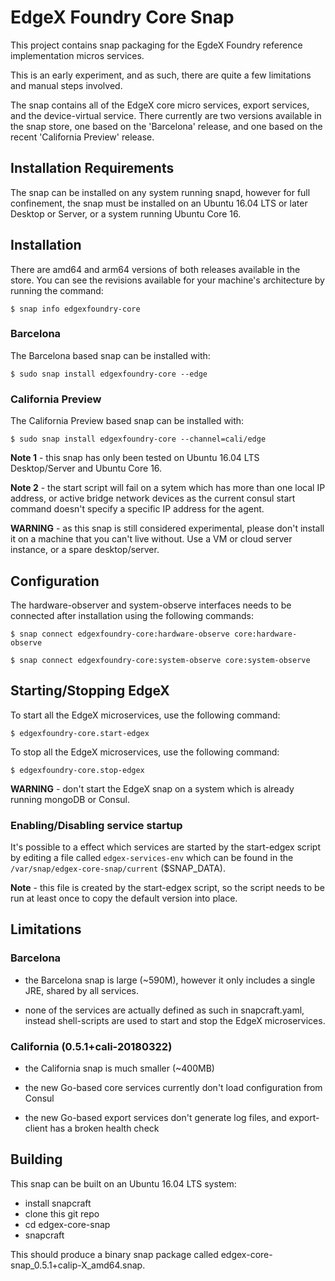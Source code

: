 # EdgeX Foundry Core Snap
This project contains snap packaging for the EgdeX Foundry reference implementation
micros services.

This is an early experiment, and as such, there are quite a few limitations and
manual steps involved.

The snap contains all of the EdgeX core micro services, export services, and the
device-virtual service.  There currently are two versions available in the snap store,
one based on the 'Barcelona' release, and one based on the recent 'California Preview'
release.

## Installation Requirements
The snap can be installed on any system running snapd, however for full confinement,
the snap must be installed on an Ubuntu 16.04 LTS or later Desktop or Server, or a system
running Ubuntu Core 16.

## Installation
There are amd64 and arm64 versions of both releases available in the store.  You can
see the revisions available for your machine's architecture by running the command:

`$ snap info edgexfoundry-core`

### Barcelona
The Barcelona based snap can be installed with:

`$ sudo snap install edgexfoundry-core --edge`

### California Preview
The California Preview based snap can be installed with:

`$ sudo snap install edgexfoundry-core --channel=cali/edge`

**Note 1** - this snap has only been tested on Ubuntu 16.04 LTS Desktop/Server and Ubuntu Core 16.

**Note 2** - the start script will fail on a sytem which has more than one local IP address,
or active bridge network devices as the current consul start command doesn't specify a specific
IP address for the agent.

**WARNING** - as this snap is still considered experimental, please don't install it
on a machine that you can't live without.  Use a VM or cloud server instance, or a spare
desktop/server.

## Configuration
The hardware-observer and system-observe interfaces needs to be connected after installation
using the following commands:

`$ snap connect edgexfoundry-core:hardware-observe core:hardware-observe`

`$ snap connect edgexfoundry-core:system-observe core:system-observe`

## Starting/Stopping EdgeX
To start all the EdgeX microservices, use the following command:

`$ edgexfoundry-core.start-edgex`

To stop all the EdgeX microservices, use the following command:

`$ edgexfoundry-core.stop-edgex`

**WARNING** - don't start the EdgeX snap on a system which is already running mongoDB or Consul.

### Enabling/Disabling service startup
It's possible to a effect which services are started by the start-edgex script by editing
a file called `edgex-services-env` which can be found in the `/var/snap/edgex-core-snap/current`
($SNAP_DATA).

**Note** - this file is created by the start-edgex script, so the script needs to be run at
least once to copy the default version into place.

## Limitations

### Barcelona
  * the Barcelona snap is large (~590M), however it only includes a single JRE, shared by all services.

  * none of the services are actually defined as such in snapcraft.yaml, instead shell-scripts are used
    to start and stop the EdgeX microservices.

### California (0.5.1+cali-20180322)
  * the California snap is much smaller (~400MB)

  * the new Go-based core services currently don't load configuration from Consul

  * the new Go-based export services don't generate log files, and export-client has a broken health check

## Building

This snap can be built on an Ubuntu 16.04 LTS system:

 * install snapcraft
 * clone this git repo
 * cd edgex-core-snap
 * snapcraft

This should produce a binary snap package called edgex-core-snap_0.5.1+calip-X_amd64.snap.
